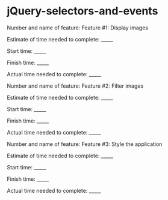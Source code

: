 # jQuery-selectors-and-events


Number and name of feature: Feature #1: Display images

Estimate of time needed to complete: _____

Start time: _____

Finish time: _____

Actual time needed to complete: _____



Number and name of feature: Feature #2: Filter images

Estimate of time needed to complete: _____

Start time: _____

Finish time: _____

Actual time needed to complete: _____



Number and name of feature: Feature #3: Style the application

Estimate of time needed to complete: _____

Start time: _____

Finish time: _____

Actual time needed to complete: _____
